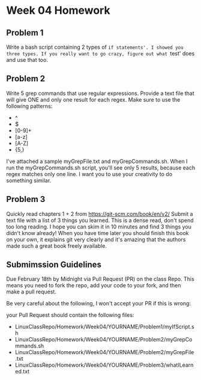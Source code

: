 # Week 04 Homework

## Problem 1
Write a bash script containing 2 types of `if statements'. I showed you three
types. If you really want to go crazy, figure out what `test' does and use that
too.

## Problem 2
Write 5 grep commands that use regular expressions. Provide a text file that
will give ONE and only one result for each regex. Make sure to use the following
patterns:

* ^
* $
* [0-9]\+
* [a-z]
* [A-Z]
* \{5,\}

I've attached a sample myGrepFile.txt and myGrepCommands.sh. When I run the
myGrepCommands.sh script, you'll see only 5 results, because each regex matches
only one line. I want you to use your creativity to do something similar.

## Problem 3 
Quickly read chapters 1 + 2 from https://git-scm.com/book/en/v2/
Submit a text file with a list of 3 things you learned. This is a dense read,
don't spend too long reading. I hope you can skim it in 10 minutes and find 3
things you didn't know already! When you have time later you should finish this
book on your own, it explains git very clearly and it's amazing that the authors
made such a great book freely available.

## Submimssion Guidelines
Due February 18th by Midnight via Pull Request (PR) on the class Repo. This
means you need to fork the repo, add your code to your fork, and then make a
pull request.

Be very careful about the following, I won't accept your PR if this is wrong:

your Pull Request should contain the following files:

* LinuxClassRepo/Homework/Week04/YOURNAME/Problem1/myIfScript.sh
* LinuxClassRepo/Homework/Week04/YOURNAME/Problem2/myGrepCommands.sh
* LinuxClassRepo/Homework/Week04/YOURNAME/Problem2/myGrepFile.txt
* LinuxClassRepo/Homework/Week04/YOURNAME/Problem3/whatILearned.txt

